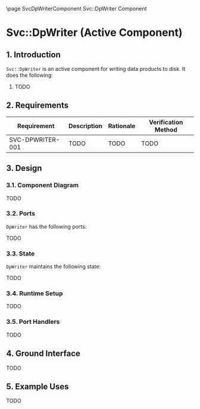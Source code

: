 \page SvcDpWriterComponent Svc::DpWriter Component
# Svc::DpWriter (Active Component)

## 1. Introduction

`Svc::DpWriter` is an active component for writing data products to disk.
It does the following:

1. TODO

## 2. Requirements

Requirement | Description | Rationale | Verification Method
----------- | ----------- | ----------| -------------------
SVC-DPWRITER-001 | TODO | TODO | TODO

## 3. Design

### 3.1. Component Diagram

TODO

### 3.2. Ports

`DpWriter` has the following ports:

TODO

### 3.3. State

`DpWriter` maintains the following state:

TODO

### 3.4. Runtime Setup

TODO

### 3.5. Port Handlers

TODO
<a name="ground_interface"></a>
## 4. Ground Interface

TODO

## 5. Example Uses

TODO
